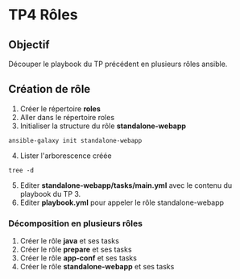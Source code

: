 
# TP4 Rôles

## Objectif

Découper  le playbook du TP précédent en plusieurs rôles ansible.

## Création de rôle
1. Créer le répertoire __roles__
2. Aller dans le répertoire roles
3. Initialiser la structure du rôle __standalone-webapp__
```
ansible-galaxy init standalone-webapp
```
4. Lister l'arborescence créée
```
tree -d
```  
5. Editer **standalone-webapp/tasks/main.yml** avec le contenu du playbook du TP 3.
6. Editer **playbook.yml** pour appeler le rôle standalone-webapp


### Décomposition en plusieurs rôles
1. Créer le rôle __java__ et ses tasks
2. Créer le rôle __prepare__ et ses tasks
3. Créer le rôle __app-conf__ et ses tasks
4. Créer le rôle __standalone-webapp__ et ses tasks
